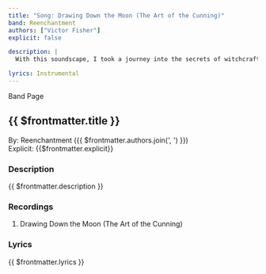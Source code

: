 ```yaml
---
title: "Song: Drawing Down the Moon (The Art of the Cunning)"
band: Reenchantment
authors: ["Victor Fisher"]
explicit: false

description: |
  With this soundscape, I took a journey into the secrets of witchcraft. It was recorded with the bassoon and the tin whistle, along with various synthesized tones.

lyrics: Instrumental
---
```


<g-link to="/band/reenchantment">Band Page</g-link>

## {{ $frontmatter.title }}

By: <g-link to="/band/reenchantment">Reenchantment</g-link> ({{ $frontmatter.authors.join(', ') }})  
Explicit: {{$frontmatter.explicit}}

### Description

<vue-markdown>{{ $frontmatter.description }}</vue-markdown>

### Recordings

1. <g-link to="/recording/drawing-down-the-moon-the-art-of-the-cunning">Drawing Down the Moon (The Art of the Cunning)</g-link>

### Lyrics

<vue-markdown>{{ $frontmatter.lyrics }}</vue-markdown>
